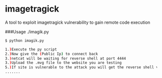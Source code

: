 # imagetragick
A tool to exploit imagetragick vulnerability to gain remote code execution 

###Usage ./imagik.py 
```sh
$ python imagik.py
```

```sh
1.)Execute the py script
2.)Now give the (Public Ip) to connect back
3.)netcat will be waiting for reverse shell at port 4444
3.)Upload the .mvg file to the website you are testing 
5.)If site is vulnerable to the attack you will get the reverse shell via terminal
.......

